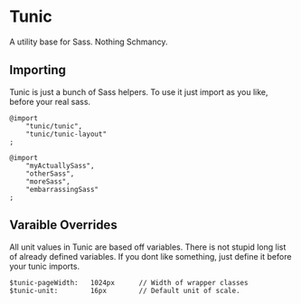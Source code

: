 Tunic
=====

A utility base for Sass. Nothing Schmancy.

Importing
---------

Tunic is just a bunch of Sass helpers. To use it just import as you like, before your real sass. 

    @import 
    	"tunic/tunic",
    	"tunic/tunic-layout"
    ;
	
	@import
    	"myActuallySass",
    	"otherSass",
    	"moreSass",
    	"embarrassingSass"
    ;

Varaible Overrides
------------------

All unit values in Tunic are based off variables. There is not stupid long list of already defined variables.
If you dont like something, just define it before your tunic imports.

    $tunic-pageWidth:	1024px		// Width of wrapper classes
    $tunic-unit:		16px		// Default unit of scale.